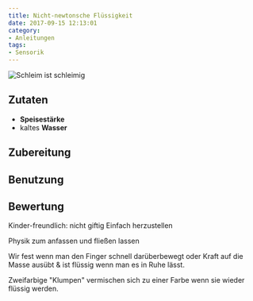 ```yaml
---
title: Nicht-newtonsche Flüssigkeit
date: 2017-09-15 12:13:01
category:
- Anleitungen
tags: 
- Sensorik
---
```


![Schleim ist schleimig](/make-a-mess/images/newton_1.jpg)

## Zutaten
- **Speisestärke**
- kaltes **Wasser**

## Zubereitung


## Benutzung


## Bewertung

Kinder-freundlich: nicht giftig
Einfach herzustellen

Physik zum anfassen und fließen lassen

Wir fest wenn man den Finger schnell darüberbewegt oder Kraft auf die Masse ausübt & ist flüssig wenn man es in Ruhe lässt.

Zweifarbige "Klumpen" vermischen sich zu einer Farbe wenn sie wieder flüssig werden.
